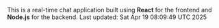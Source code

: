 This is a real-time chat application built using **React** for the frontend and **Node.js** for the backend.
Last updated: Sat Apr 19 08:09:49 UTC 2025
